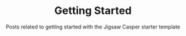 ---
extends: _layouts.tag
title: Getting Started
subtitle: Posts related to getting started with the Jigsaw Casper starter template
---